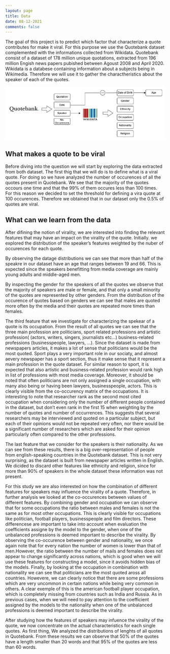 ```yaml
---
layout: page
title: Data
date: 08-12-2021
comments: false
---
```



The goal of this project is to predict which factor that characterize a quote contributes for make it viral. For this purpose we use the Quotebank dataset complemented with the informations collected from Wikidata. Quotebank consist of a dataset of 178 million unique quotations, extracted from 196 million Engish news papers pubished between Agoust 2008 and April 2020. Wikidata is a databese containing information about a subjects being in Wikimedia. Therefore we will use it to gather the charactheristics about the speaker of each of the quotes.

<img src="../assets/img/plots_data/raw_data.png">

## What makes a quote to be viral

<!--img src="../assets/img/plots_data/occ_hist.svg"-->

Before diving into the question we will start by exploring the data extracted from both dataset. The first thig that we will do is to define what is a viral quote. For doing so we have analyzed the number of occurences of all the quotes present in Quotebank. We see that the majority of the quotes occours one time and that the 99% of them occures less than 100 times. For this reason we decided to set the threshold for defining a vira quote at 100 occurences. Therefore we obtained that in our dataset only the 0.5% of quotes are viral.

## What can we learn from the data



After difining the notion of virality, we are interested into finding the relevant features that may have an impact on the virality of the quote. Initially. we explored the distribution of the speaker’s features weighted by the nuber of occurences for each quote.

<!--div align="center"> {%include plotly_graphs/age_hist.html%}</div-->
By observing the datage distributions we can see that more than half of the speakre in our dataset have an age that ranges between 19 and 66. This is expected since the speakers benefitting from media coverage are mainly young adults and middle-aged men.

<!--div align="center"> {%include plotly_graphs/gender_hist.html%}</div-->
By inspecting the gender for the speakers of all the quotes we observe that the majority of speakers are male or female, and that only a small minority of the quotes are represented by other genders. From the distribution of the occurence of quotes based on genders we can see that males are quoted more often by the media and their quotes are repeated more times than females.

<!--div align="center"> {%include plotly_graphs/occupation_hist.html%}</div-->
The third feature that we investigate for characterizing the spekear of a quote is its occupation. From the result of all quotes we can see that the three main profession are politicians, sport related professions and artistic profession( (actors, writers, singers, journalists etc…) business-related professions (businesspeople, lawyers, …). Since the dataset is made from newspapers articles, it makes a lot of sense that politicians would be the most quoted. Sport plays a very important role in our sociaty, and almost aevery newspaper has a sport section, thus it make sense that it represent a main profession in the quote dataset. For similar reason to sport, it is expected that also artistic and business-related profession would rank high in list of professions with most media coverage. Moreover, it should be noted that often politicians are not only assigned a single occupation, with many also being or having been lawyers, businesspeople, actors. This is clearly visible from the co-occurency matrix of the occupations. It is interesting to note that researcher rank as the second most cited occupation when considering only the number of different people contained in the dataset, but don’t even rank in the first 15 when weighting by the number of quotes and number of occurrences. This suggests that several researchers may be interviewed and quoted on a particular subject, but each of their opinions would not be repeated very often, nor there would be a significant number of researchers which are asked for their opinion particularly often compared to the other professions.

<!--div align="center"> {%include plotly_graphs/nationality_hist.html%}</div-->
The last feature that we consider for the speakers is their nationality. As we can see from these results, there is a big over-representation of people from english-speaking countries in the Quotebank dataset. This is not very surprising, as the dataset is built from newspaper articles written in English. We dicided to discard other features like ethnicity and religion, since for more than 90% of speakers in the whole dataset these information was not present.

For this study we are also interested on how the combination of different features for speakers may influence the virality of a quote. Therefore, in further analysis we looked at the co-occurences between values of different features. By combining gender and occupation we can observe that for some occupations the ratio between males and females is not the same as for most other occupations. This is clearly visible for occupations like politician, football players, businesspeople and film directors. These differencese are important to take into account when evaluation the coefficients assigne by the model to the gender, when one of the unbalanced professions is deemed important to describe the virality. By observing the co-occurence between gender and nationality, we once again note that for every nation the number of women is lower than that of men.However, the ratio between the number of mails and females does not appear to change significantly across nations, which is good when we will use these features for constructing a model, since it avoids hidden bias of the models. 
Finally, by looking at the occupation in combination with nationality we can see that politicians are the most quoted aross all countries. Howevere, we can clearly notice that there are some professions which are very uncommon in certain nations while being very common in others. A clear exemple of this is the american football player occupation, which is completely missing from countries such as India and Russia. As in previous cases, when we will need to pay attention to the coefficient assigned by the models to the nationality when one of the unbalanced professions is deemed important to describe the virality.

After studying how the features of speakers may infuence the virality of the quote, we now concentrate on the actual characteristics for each single quotes. As first thing, We analyzed the distributions of lenghts of all quotes in Quotebank. From these results we can observe that 50% of the quotes have a length smaller than 20 words and that 95% of the quotes are less than 60 words.



